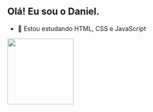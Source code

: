 ## Olá! Eu sou o Daniel.

- 🌱 Estou estudando HTML, CSS e JavaScript

<div>
  <img height="150em" src="https://github-readme-stats.vercel.app/api?username=daniielss&count_private=true&show_icons=true&theme=dark">
</div>
